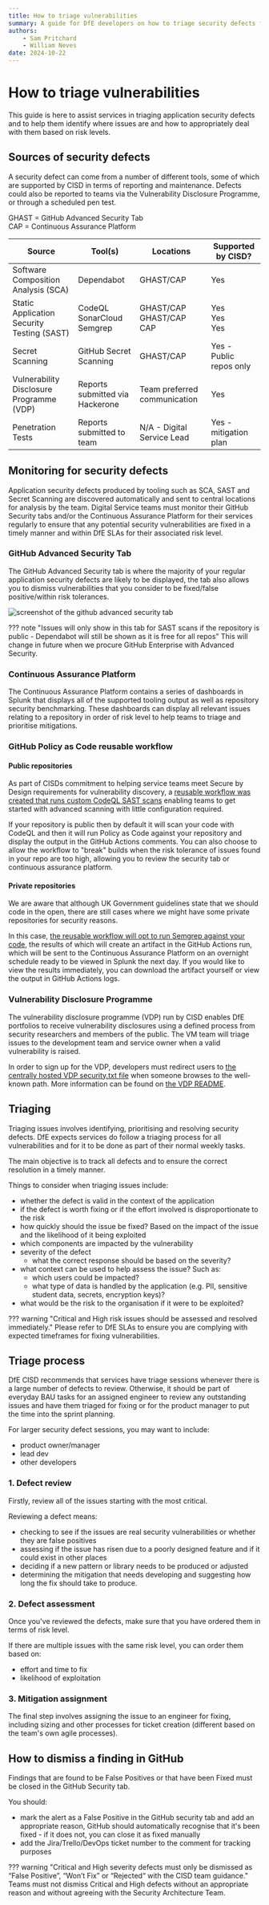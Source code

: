 ```yaml
---
title: How to triage vulnerabilities
summary: A guide for DfE developers on how to triage security defects found in their applications/infrastructure.
authors:
    - Sam Pritchard
    - William Neves
date: 2024-10-22
---
```

# How to triage vulnerabilities

This guide is here to assist services in triaging application security defects and to help them identify where issues are and how to appropriately deal with them based on risk levels.


## Sources of security defects

A security defect can come from a number of different tools, some of which are supported by CISD in terms of reporting and maintenance. Defects could also be reported to teams via the Vulnerability Disclosure Programme, or through a scheduled pen test.

GHAST = GitHub Advanced Security Tab <br>
CAP = Continuous Assurance Platform


| Source                                     | Tool(s)                         | Locations                     | Supported by CISD?       |
| ------------------------------------------ | ------------------------------- | ----------------------------- | ------------------------ |
| Software Composition Analysis (SCA)        | Dependabot                      | GHAST/CAP                     | Yes                      |
| Static Application Security Testing (SAST) | CodeQL<br>SonarCloud<br>Semgrep | GHAST/CAP<br>GHAST/CAP<br>CAP | Yes<br>Yes<br>Yes        |
| Secret Scanning                            | GitHub Secret Scanning          | GHAST/CAP                     | Yes - Public repos only  |
| Vulnerability Disclosure Programme (VDP)   | Reports submitted via Hackerone | Team preferred communication  | Yes                      |
| Penetration Tests                          | Reports submitted to team       | N/A - Digital Service Lead    | Yes - mitigation plan    |

## Monitoring for security defects

Application security defects produced by tooling such as SCA, SAST and Secret Scanning are discovered automatically and sent to central locations for analysis by the team. Digital Service teams must monitor their GitHub Security tabs and/or the Continuous Assurance Platform for their services regularly to ensure that any potential security vulnerabilities are fixed in a timely manner and within DfE SLAs for their associated risk level.

### GitHub Advanced Security Tab

The GitHub Advanced Security tab is where the majority of your regular application security defects are likely to be displayed, the tab also allows you to dismiss vulnerabilities that you consider to be fixed/false positive/within risk tolerances. 

![screenshot of the github advanced security tab](../../assets/ghas_tab.png)

??? note "Issues will only show in this tab for SAST scans if the repository is public - Dependabot will still be shown as it is free for all repos"
    This will change in future when we procure GitHub Enterprise with Advanced Security.
    

### Continuous Assurance Platform

The Continuous Assurance Platform contains a series of dashboards in Splunk that displays all of the supported tooling output as well as repository security benchmarking. These dashboards can display all relevant issues relating to a repository in order of risk level to help teams to triage and prioritise mitigations.

### GitHub Policy as Code reusable workflow

#### Public repositories 

As part of CISDs commitment to helping service teams meet Secure by Design requirements for vulnerability discovery, a [reusable workflow was created that runs custom CodeQL SAST scans](https://github.com/DFE-Digital/github-actions/tree/master/sast-reusable-workflow) enabling teams to get started with advanced scanning with little configuration required. 

If your repository is public then by default it will scan your code with CodeQL and then it will run Policy as Code against your repository and display the output in the GitHub Actions comments. You can also choose to allow the workflow to "break" builds when the risk tolerance of issues found in your repo are too high, allowing you to review the security tab or continuous assurance platform.

#### Private repositories

We are aware that although UK Government guidelines state that we should code in the open, there are still cases where we might have some private repositories for security reasons. 

In this case, [the reusable workflow will opt to run Semgrep against your code](https://github.com/DFE-Digital/github-actions/tree/master/sast-reusable-workflow), the results of which will create an artifact in the GitHub Actions run, which will be sent to the Continuous Assurance Platform on an overnight schedule ready to be viewed in Splunk the next day. If you would like to view the results immediately, you can download the artifact yourself or view the output in GitHub Actions logs.


### Vulnerability Disclosure Programme

The vulnerability disclosure programme (VDP) run by CISD enables DfE portfolios to receive vulnerability disclosures using a defined process from security researchers and members of the public. The VM team will triage issues to the development team and service owner when a valid vulnerability is raised.

In order to sign up for the VDP, developers must redirect users to [the centrally hosted VDP security.txt file](https://vdp.security.education.gov.uk/.well-known/security.txt) when someone browses to the well-known path. More information can be found on [the VDP README](https://github.com/dfe-digital/vulnerability-disclosure-program?tab=readme-ov-file#how-to-sign-up-for-dfes-vdp).

## Triaging

Triaging issues involves identifying, prioritising and resolving security defects. DfE expects services do follow a triaging process for all vulnerabilities and for it to be done as part of their normal weekly tasks.

The main objective is to track all defects and to ensure the correct resolution in a timely manner.

Things to consider when triaging issues include:

* whether the defect is valid in the context of the application
* if the defect is worth fixing or if the effort involved is disproportionate to the risk
* how quickly should the issue be fixed? Based on the impact of the issue and the likelihood of it being exploited
* which components are impacted by the vulnerability
* severity of the defect
  * what the correct response should be based on the severity?
* what context can be used to help assess the issue? Such as:
  * which users could be impacted?
  * what type of data is handled by the application (e.g. PII, sensitive student data, secrets, encryption keys)?
* what would be the risk to the organisation if it were to be exploited?

??? warning "Critical and High risk issues should be assessed and resolved immediately."
    Please refer to DfE SLAs to ensure you are complying with expected timeframes for fixing vulnerabilities.


## Triage process

DfE CISD recommends that services have triage sessions whenever there is a large number of defects to review. Otherwise, it should be part of everyday BAU tasks for an assigned engineer to review any outstanding issues and have them triaged for fixing or for the product manager to put the time into the sprint planning.

For larger security defect sessions, you may want to include:

* product owner/manager
* lead dev
* other developers

### 1. Defect review

Firstly, review all of the issues starting with the most critical. 

Reviewing a defect means:

* checking to see if the issues are real security vulnerabilities or whether they are false positives
* assessing if the issue has risen due to a poorly designed feature and if it could exist in other places
* deciding if a new pattern or library needs to be produced or adjusted
* determining the mitigation that needs developing and suggesting how long the fix should take to produce.

### 2. Defect assessment

Once you've reviewed the defects, make sure that you have ordered them in terms of risk level. 

If there are multiple issues with the same risk level, you can order them based on:

* effort and time to fix
* likelihood of exploitation

### 3. Mitigation assignment

The final step involves assigning the issue to an engineer for fixing, including sizing and other processes for ticket creation (different based on the team's own agile processes).

## How to dismiss a finding in GitHub

Findings that are found to be False Positives or that have been Fixed must be closed in the GitHub Security tab.

You should:

*	mark the alert as a False Positive in the GitHub security tab and add an appropriate reason, GitHub should automatically recognise that it's been fixed - if it does not, you can close it as fixed manually
* add the Jira/Trello/DevOps ticket number to the comment for tracking purposes

??? warning "Critical and High severity defects must only be dismissed as “False Positive”, “Won’t Fix” or “Rejected“ with the CISD team guidance."
    Teams must not dismiss Critical and High defects without an appropriate reason and without agreeing with the Security Architecture Team.
